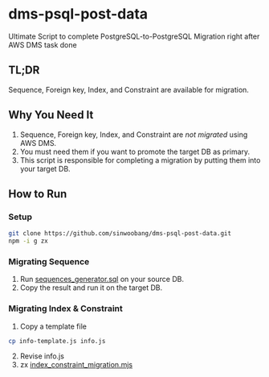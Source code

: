 # dms-psql-post-data
Ultimate Script to complete PostgreSQL-to-PostgreSQL Migration right after AWS DMS task done

## TL;DR
Sequence, Foreign key, Index, and Constraint are available for migration.

## Why You Need It
1. Sequence, Foreign key, Index, and Constraint are *not migrated* using AWS DMS.
2. You must need them if you want to promote the target DB as primary.
3. This script is responsible for completing a migration by putting them into your target DB.

## How to Run
### Setup
```sh
git clone https://github.com/sinwoobang/dms-psql-post-data.git
npm -i g zx
```

### Migrating Sequence
1. Run [sequences_generator.sql](https://github.com/sinwoobang/dms-psql-post-data/blob/main/sequences_generator.sql) on your source DB.
2. Copy the result and run it on the target DB.

### Migrating Index & Constraint
1. Copy a template file
```sh
cp info-template.js info.js
```
2. Revise info.js
3. zx [index_constraint_migration.mjs](https://github.com/sinwoobang/dms-psql-post-data/blob/main/index_constraint_migration.mjs)


